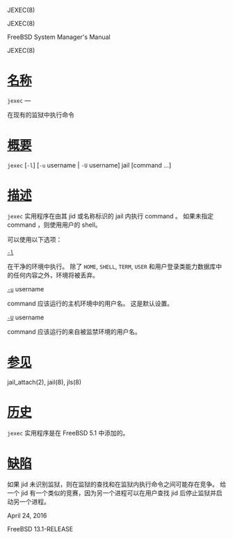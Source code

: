  JEXEC(8)  

JEXEC(8)

FreeBSD System Manager's Manual

JEXEC(8)

[名称](#__u540D___u79F0_)
=======================

`jexec` —

在现有的监狱中执行命令

[概要](#__u6982___u8981_)
=======================

`jexec` \[`-l`\] \[`-u` username | `-U` username\] jail \[command ...\]

[描述](#__u63CF___u8FF0_)
=======================

`jexec` 实用程序在由其 jid 或名称标识的 jail 内执行 command 。 如果未指定 command ，则使用用户的 shell。

可以使用以下选项：

[`-l`](#l)

在干净的环境中执行。 除了 `HOME`, `SHELL`, `TERM`, `USER` 和用户登录类能力数据库中的任何内容之外，环境将被丢弃。

[`-u`](#u) username

command 应该运行的主机环境中的用户名。 这是默认设置。

[`-U`](#U) username

command 应该运行的来自被监禁环境的用户名。

[参见](#__u53C2___u89C1_)
=======================

jail\_attach(2), jail(8), jls(8)

[历史](#__u5386___u53F2_)
=======================

`jexec` 实用程序是在 FreeBSD 5.1 中添加的。

[缺陷](#__u7F3A___u9677_)
=======================

如果 jid 未识别监狱，则在监狱的查找和在监狱内执行命令之间可能存在竞争。 给一个 jid 有一个类似的竞赛，因为另一个进程可以在用户查找 jid 后停止监狱并启动另一个进程。

April 24, 2016

FreeBSD 13.1-RELEASE